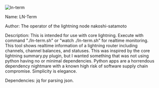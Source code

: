 
![ln-term](https://github.com/nakoshi-satamoto/ln-term/assets/161100720/bc262b04-0e59-42d1-bb2a-b4c3b25546c4)

Name: LN-Term

Author: The operator of the lightning node nakoshi-satamoto

Description: This is intended for use with core lightning. Execute with command "./ln-term.sh" or "watch ./ln-term.sh" for realtime monitoring. This tool shows realtime information of a lightning router including channels, channel balances, and statuses. This was inspired by the core lightning summary.py plugin, but I wanted something that was not using python having no or minimal dependencies. Python apps are a horrendous dependency nightmare with a known high risk of software supply chain compromise. Simplicity is elegance.

Dependencies: jq for parsing json.
